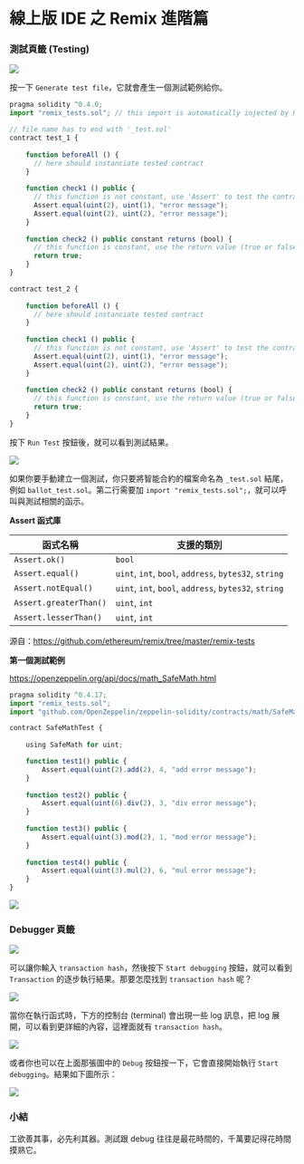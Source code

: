 # 線上版 IDE 之 Remix 進階篇

### 測試頁籤 (Testing)

![](assets/10_testing.png)

按一下 `Generate test file`，它就會產生一個測試範例給你。

```js
pragma solidity ^0.4.0;
import "remix_tests.sol"; // this import is automatically injected by Remix.

// file name has to end with '_test.sol'
contract test_1 {
    
    function beforeAll () {
      // here should instanciate tested contract
    }
    
    function check1 () public {
      // this function is not constant, use 'Assert' to test the contract
      Assert.equal(uint(2), uint(1), "error message");
      Assert.equal(uint(2), uint(2), "error message");
    }
    
    function check2 () public constant returns (bool) {
      // this function is constant, use the return value (true or false) to test the contract
      return true;
    }
}

contract test_2 {
   
    function beforeAll () {
      // here should instanciate tested contract
    }
    
    function check1 () public {
      // this function is not constant, use 'Assert' to test the contract
      Assert.equal(uint(2), uint(1), "error message");
      Assert.equal(uint(2), uint(2), "error message");
    }
    
    function check2 () public constant returns (bool) {
      // this function is constant, use the return value (true or false) to test the contract
      return true;
    }
}
```

按下 `Run Test` 按鈕後，就可以看到測試結果。

![](assets/10_testing_result.png)

如果你要手動建立一個測試，你只要將智能合約的檔案命名為 `_test.sol` 結尾，例如 `ballot_test.sol`。第二行需要加 `import "remix_tests.sol";`，就可以呼叫與測試相關的函示。

**Assert 函式庫**

| 函式名稱               | 支援的類別                                            |
| ---------------------- | ----------------------------------------------------- |
| `Assert.ok()`          | `bool`                                                |
| `Assert.equal()`       | `uint`, `int`, `bool`, `address`, `bytes32`, `string` |
| `Assert.notEqual()`    | `uint`, `int`, `bool`, `address`, `bytes32`, `string` |
| `Assert.greaterThan()` | `uint`, `int`                                         |
| `Assert.lesserThan()`  | `uint`, `int`                                         |

源自：<https://github.com/ethereum/remix/tree/master/remix-tests>

**第一個測試範例**

<https://openzeppelin.org/api/docs/math_SafeMath.html>

```js
pragma solidity ^0.4.17;
import "remix_tests.sol";
import "github.com/OpenZeppelin/zeppelin-solidity/contracts/math/SafeMath.sol";

contract SafeMathTest {
    
    using SafeMath for uint;

    function test1() public {
        Assert.equal(uint(2).add(2), 4, "add error message");
    }
    
    function test2() public {
        Assert.equal(uint(6).div(2), 3, "div error message");
    }
    
    function test3() public {
        Assert.equal(uint(3).mod(2), 1, "mod error message");
    }
    
    function test4() public {
        Assert.equal(uint(3).mul(2), 6, "mul error message");
    }
}
```

![](assets/10_first_test.png)

### Debugger 頁籤

![](assets/10_debugger_tab.png)

可以讓你輸入 `transaction hash`，然後按下 `Start debugging` 按鈕，就可以看到 `Transaction` 的逐步執行結果。那要怎麼找到 `transaction hash` 呢？

![](assets/10_terminal_log.png)

當你在執行函式時，下方的控制台 (terminal) 會出現一些 log 訊息，把 log 展開，可以看到更詳細的內容，這裡面就有 `transaction hash`。

![](assets/10_terminal_log_detail.png)

或者你也可以在上面那張圖中的 `Debug` 按鈕按一下，它會直接開始執行 `Start debugging`。結果如下圖所示：

![](assets/10_debuggering.png)

### 小結

工欲善其事，必先利其器。測試跟 debug 往往是最花時間的，千萬要記得花時間摸熟它。